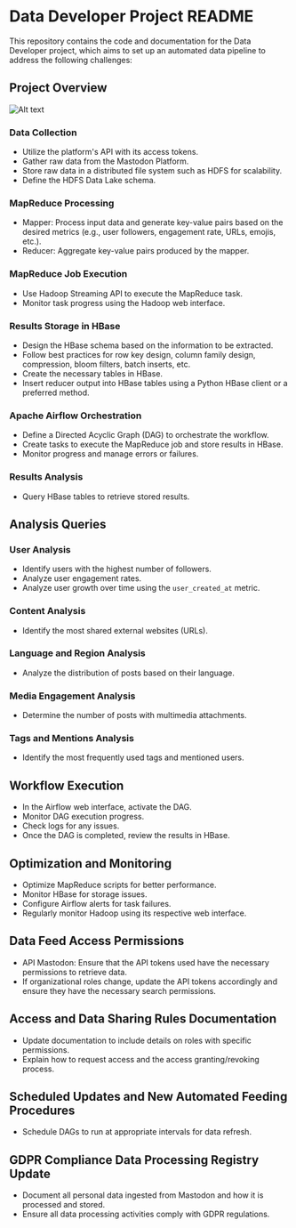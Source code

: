 # Data Developer Project README

This repository contains the code and documentation for the Data Developer project, which aims to set up an automated data pipeline to address the following challenges:

## Project Overview

![Alt text](https://www.simplilearn.com/ice9/free_resources_article_thumb/What_is_Hadoop.jpg)

### Data Collection

- Utilize the platform's API with its access tokens.
- Gather raw data from the Mastodon Platform.
- Store raw data in a distributed file system such as HDFS for scalability.
- Define the HDFS Data Lake schema.

### MapReduce Processing

- Mapper: Process input data and generate key-value pairs based on the desired metrics (e.g., user followers, engagement rate, URLs, emojis, etc.).
- Reducer: Aggregate key-value pairs produced by the mapper.

### MapReduce Job Execution

- Use Hadoop Streaming API to execute the MapReduce task.
- Monitor task progress using the Hadoop web interface.

### Results Storage in HBase

- Design the HBase schema based on the information to be extracted.
- Follow best practices for row key design, column family design, compression, bloom filters, batch inserts, etc.
- Create the necessary tables in HBase.
- Insert reducer output into HBase tables using a Python HBase client or a preferred method.

### Apache Airflow Orchestration

- Define a Directed Acyclic Graph (DAG) to orchestrate the workflow.
- Create tasks to execute the MapReduce job and store results in HBase.
- Monitor progress and manage errors or failures.

### Results Analysis

- Query HBase tables to retrieve stored results.

## Analysis Queries

### User Analysis

- Identify users with the highest number of followers.
- Analyze user engagement rates.
- Analyze user growth over time using the `user_created_at` metric.

### Content Analysis

- Identify the most shared external websites (URLs).

### Language and Region Analysis

- Analyze the distribution of posts based on their language.

### Media Engagement Analysis

- Determine the number of posts with multimedia attachments.

### Tags and Mentions Analysis

- Identify the most frequently used tags and mentioned users.

## Workflow Execution

- In the Airflow web interface, activate the DAG.
- Monitor DAG execution progress.
- Check logs for any issues.
- Once the DAG is completed, review the results in HBase.

## Optimization and Monitoring

- Optimize MapReduce scripts for better performance.
- Monitor HBase for storage issues.
- Configure Airflow alerts for task failures.
- Regularly monitor Hadoop using its respective web interface.

## Data Feed Access Permissions

- API Mastodon: Ensure that the API tokens used have the necessary permissions to retrieve data.
- If organizational roles change, update the API tokens accordingly and ensure they have the necessary search permissions.

## Access and Data Sharing Rules Documentation

- Update documentation to include details on roles with specific permissions.
- Explain how to request access and the access granting/revoking process.

## Scheduled Updates and New Automated Feeding Procedures

- Schedule DAGs to run at appropriate intervals for data refresh.

## GDPR Compliance Data Processing Registry Update

- Document all personal data ingested from Mastodon and how it is processed and stored.
- Ensure all data processing activities comply with GDPR regulations.

